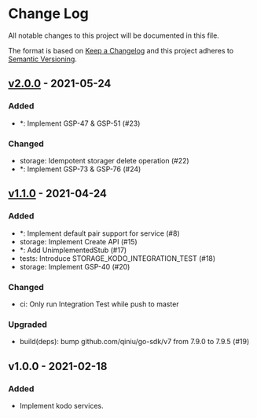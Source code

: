 # Change Log

All notable changes to this project will be documented in this file.

The format is based on [Keep a Changelog](https://keepachangelog.com/)
and this project adheres to [Semantic Versioning](https://semver.org/).

## [v2.0.0] - 2021-05-24

### Added

- *: Implement GSP-47 & GSP-51 (#23)

### Changed

- storage: Idempotent storager delete operation (#22)
- *: Implement GSP-73 & GSP-76 (#24)

## [v1.1.0] - 2021-04-24

### Added

- *: Implement default pair support for service (#8)
- storage: Implement Create API (#15)
- *: Add UnimplementedStub (#17)
- tests: Introduce STORAGE_KODO_INTEGRATION_TEST (#18)
- storage: Implement GSP-40 (#20)

### Changed

- ci: Only run Integration Test while push to master

### Upgraded

- build(deps): bump github.com/qiniu/go-sdk/v7 from 7.9.0 to 7.9.5 (#19)

## v1.0.0 - 2021-02-18

### Added

- Implement kodo services.

[v2.0.0]: https://github.com/beyondstorage/go-service-kodo/compare/v1.1.0...v2.0.0
[v1.1.0]: https://github.com/beyondstorage/go-service-kodo/compare/v1.0.0...v1.1.0
